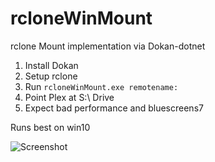 # rcloneWinMount
rclone Mount implementation via Dokan-dotnet

1. Install Dokan
2. Setup rclone
3. Run `rcloneWinMount.exe remotename:`
4. Point Plex at S:\ Drive
5. Expect bad performance and bluescreens7

Runs best on win10

![Screenshot](https://i.imgur.com/pvnWJQX.gif "Screenshot")

